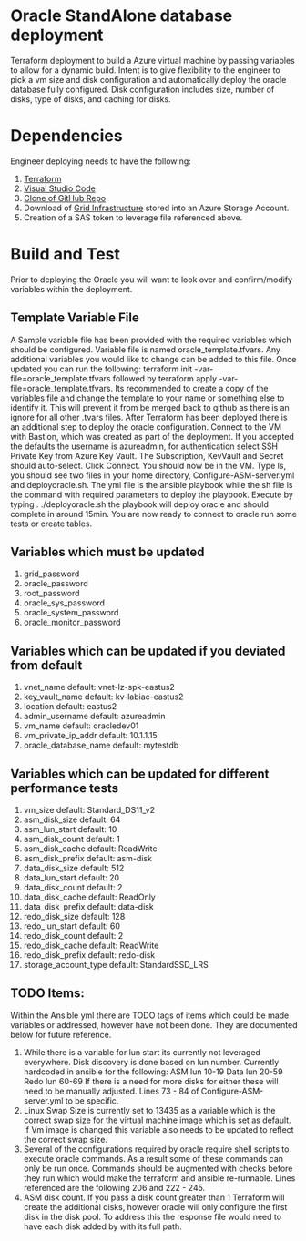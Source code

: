 # Oracle StandAlone database deployment
Terraform deployment to build a Azure virtual machine by passing variables to allow for a dynamic build.  Intent is to give flexibility to the engineer to pick a vm size and disk configuration and automatically deploy the oracle database fully configured.  Disk configuration includes size, number of disks, type of disks, and caching for disks.   

# Dependencies
Engineer deploying needs to have the following:
1. [Terraform](https://learn.hashicorp.com/tutorials/terraform/install-cli?in=terraform/azure-get-started)
3. [Visual Studio Code](https://code.visualstudio.com/)
4. [Clone of GitHub Repo](https://github.com/aultt/Azure-Terraform-LabinaBox) 
6. Download of [Grid Infrastructure](https://www.oracle.com/database/technologies/oracle19c-linux-downloads.html) stored into an Azure Storage Account.  
7. Creation of a SAS token to leverage file referenced above.

# Build and Test
Prior to deploying the Oracle you will want to look over and confirm/modify variables within the deployment.  

## Template Variable File
A Sample variable file has been provided with the required variables which should be configured.  Variable file is named oracle_template.tfvars.  Any additional variables you would like to change can be added to this file. Once updated you can run the following: terraform init -var-file=oracle_template.tfvars followed by terraform apply -var-file=oracle_template.tfvars. Its recommended to create a copy of the variables file and change the template to your name or something else to identify it.  This will prevent it from be merged back to github as there is an ignore for all other .tvars files.  After Terraform has been deployed there is an additional step to deploy the oracle configuration.  Connect to the VM with Bastion, which was created as part of the deployment.  If you accepted the defaults the username is azureadmin, for authentication select SSH Private Key from Azure Key Vault.  The Subscription, KevVault and Secret should auto-select.  Click Connect.  You should now be in the VM.  Type ls, you should see two files in your home directory, Configure-ASM-server.yml and deployoracle.sh.  The yml file is the ansible playbook while the sh file is the command with required parameters to deploy the playbook.  Execute by typing . ./deployoracle.sh the playbook will deploy oracle and should complete in around 15min.  You are now ready to connect to oracle run some tests or create tables.

## Variables which must be updated
1. grid_password
2. oracle_password
3. root_password
4. oracle_sys_password
5. oracle_system_password
6. oracle_monitor_password

## Variables which can be updated if you deviated from default
1. vnet_name                default: vnet-lz-spk-eastus2
2. key_vault_name           default: kv-labiac-eastus2
3. location                 default: eastus2
7. admin_username           default: azureadmin
8. vm_name                  default: oracledev01 
9. vm_private_ip_addr       default: 10.1.1.15
10. oracle_database_name    default: mytestdb

## Variables which can be updated for different performance tests
1.  vm_size                 default: Standard_DS11_v2
2.  asm_disk_size           default: 64
3.  asm_lun_start           default: 10
4.  asm_disk_count          default: 1
5.  asm_disk_cache          default: ReadWrite
6.  asm_disk_prefix         default: asm-disk
7.  data_disk_size          default: 512
8.  data_lun_start          default: 20
9.  data_disk_count         default: 2
10. data_disk_cache         default: ReadOnly
11. data_disk_prefix        default: data-disk
12. redo_disk_size          default: 128
13. redo_lun_start          default: 60
14. redo_disk_count         default: 2
15. redo_disk_cache         default: ReadWrite
16. redo_disk_prefix        default: redo-disk
17. storage_account_type    default: StandardSSD_LRS

## TODO Items: 
Within the Ansible yml there are TODO tags of items which could be made variables or addressed, however have not been done.  They are documented below for future reference.
1. While there is a variable for lun start its currently not leveraged everywhere.  Disk discovery is done based on lun number. Currently hardcoded in ansible for the following:
    ASM     lun 10-19
    Data    lun 20-59
    Redo    lun 60-69
If there is a need for more disks for either these will need to be manually adjusted. Lines 73 - 84 of Configure-ASM-server.yml to be specific.
2. Linux Swap Size is currently set to 13435 as a variable which is the correct swap size for the virtual machine image which is set as default.  If Vm image is changed this variable also needs to be updated to reflect the correct swap size.
3. Several of the configurations required by oracle require shell scripts to execute oracle commands.  As a result some of these commands can only be run once.  Commands should be augmented with checks before they run which would make the terraform and ansible re-runnable.  Lines referenced are the following 206 and 222 - 245.
4. ASM disk count.  If you pass a disk count greater than 1 Terraform will create the additional disks, however oracle will only configure the first disk in the disk pool.  To address this the response file would need to have each disk added by with its full path.


